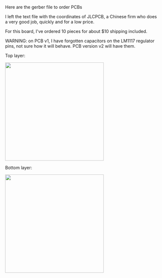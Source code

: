 Here are the gerber file to order PCBs

I left the text file with the coordinates of JLCPCB, a Chinese firm who does a very good job, quickly and for a low price.

For this board, I've ordered 10 pieces for about $10 shipping included.

WARNING: on PCB v1, I have forgotten capacitors on the LM1117 regulator pins, not sure how it will behave. PCB version v2 will have them.


Top layer:

<img src="https://github.com/reivaxy/iotFeeder/blob/master/resources/PCBTopLayer.png?raw=true" width="320px">

Bottom layer:

<img src="https://github.com/reivaxy/iotFeeder/blob/master/resources/PCBBottomLayer.png?raw=true" width="320px">
